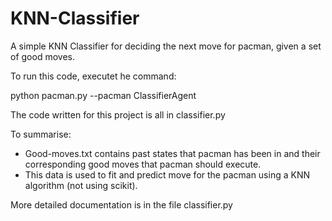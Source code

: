 # KNN-Classifier
A simple KNN Classifier for deciding the next move for pacman, given a set of good moves.

To run this code, executet he command: 

python pacman.py --pacman ClassifierAgent

The code written for this project is all in classifier.py

To summarise:

  - Good-moves.txt contains past states that pacman has been in and their corresponding good moves that pacman should execute.
  - This data is used to fit and predict move for the pacman using a KNN algorithm (not using scikit).

More detailed documentation is in the file classifier.py
